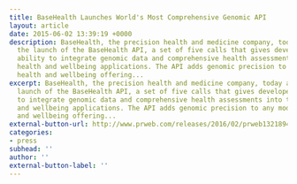 ```yaml
---
title: BaseHealth Launches World's Most Comprehensive Genomic API
layout: article
date: 2015-06-02 13:39:19 +0000
description: BaseHealth, the precision health and medicine company, today announced
  the launch of the BaseHealth API, a set of five calls that gives developers the
  ability to integrate genomic data and comprehensive health assessments into their
  health and wellbeing applications. The API adds genomic precision to any modern
  health and wellbeing offering...
excerpt: BaseHealth, the precision health and medicine company, today announced the
  launch of the BaseHealth API, a set of five calls that gives developers the ability
  to integrate genomic data and comprehensive health assessments into their health
  and wellbeing applications. The API adds genomic precision to any modern health
  and wellbeing offering...
external-button-url: http://www.prweb.com/releases/2016/02/prweb13218940.htm
categories:
- press
subhead: ''
author: ''
external-button-label: ''
---
```

